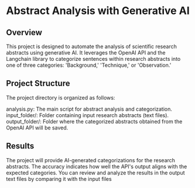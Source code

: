# Abstract Analysis with Generative AI

## Overview

This project is designed to automate the analysis of scientific research abstracts using generative AI. It leverages the OpenAI API and the Langchain library to categorize sentences within research abstracts into one of three categories: 'Background,' 'Technique,' or 'Observation.'

## Project Structure

The project directory is organized as follows:

analysis.py: The main script for abstract analysis and categorization.
input_folder/: Folder containing input research abstracts (text files).
output_folder/: Folder where the categorized abstracts obtained from the OpenAI API will be saved.

## Results

The project will provide AI-generated categorizations for the research abstracts. The accuracy indicates how well the API's output aligns with the expected categories. You can review and analyze the results in the output text files by comparing it with the input files